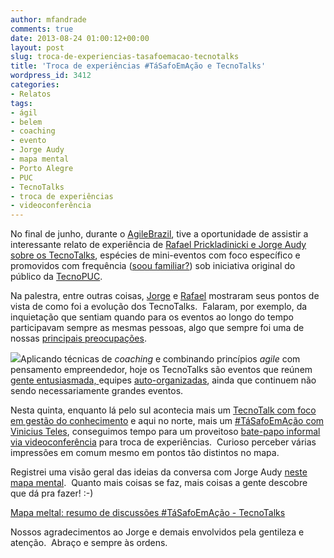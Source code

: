 ```yaml
---
author: mfandrade
comments: true
date: 2013-08-24 01:00:12+00:00
layout: post
slug: troca-de-experiencias-tasafoemacao-tecnotalks
title: 'Troca de experiências #TáSafoEmAção e TecnoTalks'
wordpress_id: 3412
categories:
- Relatos
tags:
- ágil
- belem
- coaching
- evento
- Jorge Audy
- mapa mental
- Porto Alegre
- PUC
- TecnoTalks
- troca de experiências
- videoconferência
---
```


No final de junho, durante o [AgileBrazil](http://www.agilebrazil.com/2013/pt/programa/grade/), tive a oportunidade de assistir a interessante relato de experiência de [Rafael Prickladinicki e Jorge Audy sobre os TecnoTalks](http://prezi.com/wkpvkp577zdc/), espécies de mini-eventos com foco específico e promovidos com frequência ([soou familiar?](http://tasafo.wordpress.com/category/tasafo-em-acao/)) sob iniciativa original do público da [TecnoPUC](http://www.pucrs.br/research/innovation_tecnopuc.htm).

Na palestra, entre outras coisas, [Jorge](http://twitter.com/jorge_audy) e [Rafael](http://twitter.com/rafaelpri) mostraram seus pontos de vista de como foi a evolução dos TecnoTalks.  Falaram, por exemplo, da inquietação que sentiam quando para os eventos ao longo do tempo participavam sempre as mesmas pessoas, algo que sempre foi uma de nossas [principais preocupações](http://tasafo.wordpress.com/2013/05/28/como-se-tornar-um-tasafoemacao/).

![](http://mfandrade.wordpress.com/wp-includes/js/tinymce/plugins/wordpress/img/trans.gif)<!-- more -->Aplicando técnicas de _coaching_ e combinando princípios _agile_ com pensamento empreendedor, hoje os TecnoTalks são eventos que reúnem [gente entusiasmada, ](http://desenvolvimentoagil.com.br/xp/praticas/trabalho_energizado)equipes [auto-organizadas](http://www1.folha.uol.com.br/tec/1223972-auto-organizacao-de-invididuos-e-chave-para-solucao-de-problemas-globais-diz-autor-de-wikinomics.shtml), ainda que continuem não sendo necessariamente grandes eventos.

Nesta quinta, enquanto lá pelo sul acontecia mais um [TecnoTalk com foco em gestão do conhecimento](http://jorgekotickaudy.wordpress.com/2013/08/23/resumo-13o-ttalks-e-convite-para-mais-uma-noite-de-gc/) e aqui no norte, mais um [#TáSafoEmAção com Vinicius Teles](http://tasafo.wordpress.com/2013/08/21/ta-safo-em-acao-com-vinicius-teles/), conseguimos tempo para um proveitoso [bate-papo informal via videoconferência](https://www.facebook.com/groups/tecnotalks/permalink/420025744773628/?comment_id=420030481439821&offset=0&total_comments=3&notif_t=group_activity) para troca de experiências.  Curioso perceber várias impressões em comum mesmo em pontos tão distintos no mapa.

Registrei uma visão geral das ideias da conversa com Jorge Audy [neste mapa mental](http://www.mindmeister.com/320389728/comunidades-de-metodologias-geis).  Quanto mais coisas se faz, mais coisas a gente descobre que dá pra fazer! :-)


[Mapa meltal: resumo de discussões #TáSafoEmAção - TecnoTalks](http://www.mindmeister.com/320389728/comunidades-de-metodologias-geis)


Nossos agradecimentos ao Jorge e demais envolvidos pela gentileza e atenção.  Abraço e sempre às ordens.
